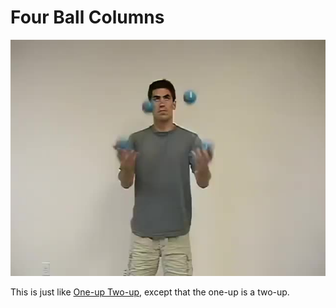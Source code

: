 # Four Ball Columns

![FourBallColumns](/site/videos/poster/fourcolumns.jpg)

This is just like [One-up Two-up](one-uptwo-up.md), except that the one-up is a two-up.

